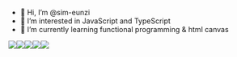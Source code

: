 - 👋 Hi, I’m @sim-eunzi
- 👀 I’m interested in JavaScript and TypeScript 
- 🌱 I’m currently learning functional programming & html canvas 


<div style="display: flex">
  <img src="https://img.shields.io/badge/javascript-F7DF1E?style=flat-square&logo=javascript&logoColor=white"/>
  <img src="https://img.shields.io/badge/vue.js-4FC08D?style=flat-square&logo=vue.js&logoColor=white"/>
  <img src="https://img.shields.io/badge/react-61DAFB?style=flat-square&logo=react&logoColor=white"/>
  <img src="https://img.shields.io/badge/TypeScript-3178C6?style=flat-square&logo=TypeScript&logoColor=white"/>
  <img src="https://img.shields.io/badge/python-3776AB?style=flat-square&logo=python&logoColor=white"/>
 </div>


<!---
sim-eunzi/sim-eunzi is a ✨ special ✨ repository because its `README.md` (this file) appears on your GitHub profile.
You can click the Preview link to take a look at your changes.
--->

